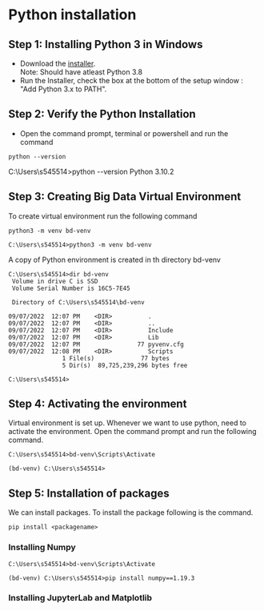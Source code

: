 # Python installation  

## Step 1: Installing Python 3 in Windows

* Download the [installer](https://www.python.org/).  
Note: Should have atleast Python 3.8
* Run the Installer, check the box at the bottom of the setup window : "Add Python 3.x to PATH". 

## Step 2: Verify the Python Installation
* Open the command prompt, terminal or powershell and run the command  
``` 
python --version
```
C:\Users\s545514>python --version
Python 3.10.2

## Step 3: Creating Big Data Virtual Environment

To create virtual environment run the following command
``` 
python3 -m venv bd-venv 
```
```
C:\Users\s545514>python3 -m venv bd-venv
```
A copy of Python environment is created in th directory bd-venv 
``` 
C:\Users\s545514>dir bd-venv
 Volume in drive C is SSD
 Volume Serial Number is 16C5-7E45

 Directory of C:\Users\s545514\bd-venv

09/07/2022  12:07 PM    <DIR>          .
09/07/2022  12:07 PM    <DIR>          ..
09/07/2022  12:07 PM    <DIR>          Include
09/07/2022  12:07 PM    <DIR>          Lib
09/07/2022  12:07 PM                77 pyvenv.cfg
09/07/2022  12:08 PM    <DIR>          Scripts
               1 File(s)             77 bytes
               5 Dir(s)  89,725,239,296 bytes free

C:\Users\s545514>

```  

## Step 4: Activating the environment 
Virtual environment is set up. Whenever we want to use python, need to activate the environment.
Open the command prompt and run the following command.
```
C:\Users\s545514>bd-venv\Scripts\Activate

(bd-venv) C:\Users\s545514>
```
## Step 5: Installation of packages
We can install packages. To install the package following is the command.
```
pip install <packagename>
``` 
### Installing Numpy 
```
C:\Users\s545514>bd-venv\Scripts\Activate

(bd-venv) C:\Users\s545514>pip install numpy==1.19.3
```

### Installing JupyterLab and Matplotlib



